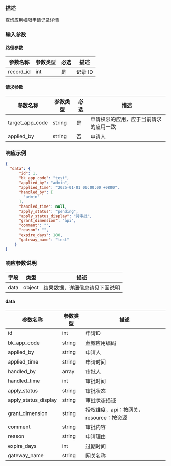 ### 描述

查询应用权限申请记录详情


### 输入参数

#### 路径参数

| 参数名称          | 参数类型   | 必选 | 描述    |
|---------------|--------|----|-------|
| record_id     | int    | 是  | 记录 ID |


#### 请求参数

| 参数名称               | 参数类型   | 必选 | 描述                             |
|--------------------|--------|----|--------------------------------|
| target_app_code    | string | 是  | 申请权限的应用，应于当前请求的应用一致            |
| applied_by         | string | 否  | 申请人                            |



### 响应示例

```json
{
  "data": {
      "id": 1,
      "bk_app_code": "test",
      "applied_by": "admin",
      "applied_time": "2025-01-01 00:00:00 +0800",
      "handled_by": [
        "admin"
      ],
      "handled_time": null,
      "apply_status": "pending",
      "apply_status_display": "待审批",
      "grant_dimension": "api",
      "comment": "",
      "reason": "",
      "expire_days": 180,
      "gateway_name": "test"
    }
}
```

### 响应参数说明

| 字段    | 类型     | 描述                               |
| ------- |--------| ---------------------------------- |
| data    | object | 结果数据，详细信息请见下面说明     |

#### data

| 参数名称                 | 参数类型   | 描述                        |
|----------------------|--------|---------------------------|
| id                   | int    | 申请ID                      |
| bk_app_code          | string | 蓝鲸应用编码                    |
| applied_by           | string | 申请人                       |
| applied_time         | string | 申请时间                      |
| handled_by           | array  | 审批人                       |
| handled_time         | int    | 审批时间                      |
| apply_status         | string | 审批状态                      |
| apply_status_display | string | 审批状态描述                    |
| grant_dimension      | string | 授权维度，api：按网关，resource：按资源 |
| comment              | string | 审批内容                      |
| reason               | string | 申请理由                      |
| expire_days          | int    | 过期时间                      |
| gateway_name         | string | 网关名称                      |
